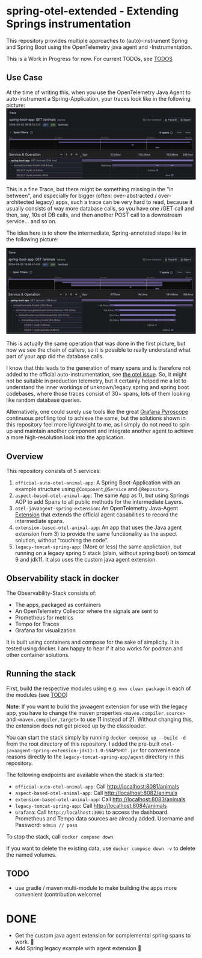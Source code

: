 # spring-otel-extended - Extending Springs instrumentation
This repository provides multiple approaches to (auto)-instrument Spring and Spring Boot using the OpenTelemetry java agent and -Instrumentation.

This is a Work in Progress for now. For current TODOs, see [TODOS](#todo) 
## Use Case
At the time of writing this, when you use the OpenTelemetry Java Agent to auto-instrument a Spring-Application, your traces look like in the following picture:
![pic](assets/currentstate.png)

This is a fine Trace, but there might be something missing in the "in between", and especially for bigger (often: over-abstracted / over-architected legacy) apps, such a trace can be very hard to read, because it usually consists of way more database calls, so you have one /GET call and then, say, 10s of DB calls, and then another POST call to a downstream service... and so on.

The idea here is to show the intermediate, Spring-annotated steps like in the following picture:

![pic](assets/targetstate.png)

This is actually the same operation that was done in the first picture, but now we see the chain of callers, so it is possible to really understand what part of your app did the database calls.

I know that this leads to the generation of many spans and is therefore not added to the official auto-instrumentation, see [the otel issue](https://github.com/open-telemetry/opentelemetry-java-instrumentation/issues/2574). So, it might not be suitable in production telemetry, but it certainly helped me a lot to understand the inner workings of unknown/legacy spring and spring boot codebases, where those traces consist of 30+ spans, lots of them looking like random database queries. 

Alternatively, one could surely use tools like the great [Grafana Pyroscope](https://github.com/grafana/pyroscope) continuous profiling tool to achieve the same, but the solutions shown in this repository feel more lightweight to me, as I simply do not need to spin up and maintain another component and integrate another agent to achieve a more high-resolution look into the application.

## Overview

This repository consists of 5 services:
1) `official-auto-otel-animal-app`: A Spring Boot-Application with an example structure using `@Component`,`@Service` and `@Repository`.
2) `aspect-based-otel-animal-app`: The same App as 1), but using Springs AOP to add Spans to all public methods for the intermediate Layers.
3) `otel-javaagent-spring-extension`: An OpenTelemetry Java-Agent [Extension](https://opentelemetry.io/docs/languages/java/automatic/extensions/) that extends the official agent capabilities to record the intermediate spans.
4) `extension-based-otel-animal-app`: An app that uses the Java agent extension from 3) to provide the same functionality as the aspect solution, without "touching the code".
5) `legacy-tomcat-spring-app`: (More or less) the same applictaion, but running on a legacy spring 5 stack (plain, without spring boot) on tomcat 9 and jdk11. It also uses the custom java agent extension.

## Observability stack in docker 
The Observability-Stack consists of: 
* The apps, packaged as containers
* An OpenTelemetry Collector where the signals are sent to
* Prometheus for metrics 
* Tempo for Traces
* Grafana for visualization

It is built using containers and compose for the sake of simplicity. It is tested using docker. I am happy to hear if it also works for podman and other container solutions.

## Running the stack

First, build the respective modules using e.g. `mvn clean package` in each of the modules (see [TODO](#todo))

**Note**: If you want to build the javaagent extension for use with the legacy app, you have to change the maven properties `<maven.compiler.source>` and `<maven.compiler.target>` to use 11 instead of 21. Without changing this, the extension does not get picked up by the classloader.

You can start the stack simply by running `docker compose up --build -d` from the root directory of this repository. I added the pre-built `otel-javaagent-spring-extension-jdk11-1.0-SNAPSHOT.jar` for convenience reasons directly to the `legacy-tomcat-spring-app/agent` directory in this repository.

The following endpoints are available when the stack is started:
* `official-auto-otel-animal-app`: Call [http://localhost:8081/animals](http://localhost:8081/animals) 
* `aspect-based-otel-animal-app`: Call [http://localhost:8082/animals](http://localhost:8082/animals)
* `extension-based-otel-animal-app`: Call [http://localhost:8083/animals](http://localhost:8083/animals)
* `legacy-tomcat-spring-app`: Call [http://localhost:8084/animals](http://localhost:8083/animals)
* `Grafana`: Call `http://localhost:3001` to access the dashboard. Prometheus and Tempo data sources are already added. Username and Password: `admin // pass`

To stop the stack, call `docker compose down`. 

If you want to delete the existing data, use `docker compose down -v` to delete the named volumes.

## TODO
- use gradle / maven multi-module to make building the apps more convenient (contribution welcome)


# DONE
- Get the custom java agent extension for complemental spring spans to work. 🥳
- Add Spring legacy example with agent extension 🎊
